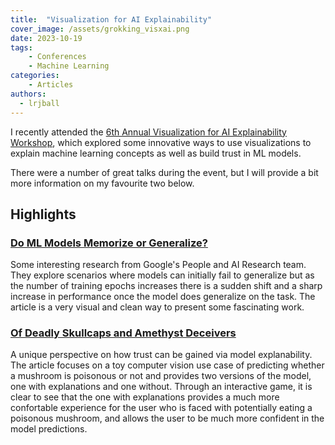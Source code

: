 ```yaml
---
title:  "Visualization for AI Explainability"
cover_image: /assets/grokking_visxai.png
date: 2023-10-19
tags:
    - Conferences
    - Machine Learning
categories:
    - Articles
authors:
  - lrjball
---
```


I recently attended the [6th Annual Visualization for AI Explainability Workshop](https://visxai.io/), which explored some innovative ways to use visualizations to explain machine learning concepts as well as build trust in ML models.

<!-- more -->

There were a number of great talks during the event, but I will provide a bit more information on my favourite two below.

## Highlights

### [Do ML Models Memorize or Generalize?](https://pair.withgoogle.com/explorables/grokking/)

Some interesting research from Google's People and AI Research team. They explore scenarios where models can initially fail to generalize but as the number of training epochs increases there is a sudden shift and a sharp increase in performance once the model does generalize on the task. The article is a very visual and clean way to present some fascinating work.

### [Of Deadly Skullcaps and Amethyst Deceivers](https://jku-vds-lab.at/hoxai-at-visxai/)

A unique perspective on how trust can be gained via model explanability. The article focuses on a 
toy computer vision use case of predicting whether a mushroom is poisonous or not and provides two
versions of the model, one with explanations and one without. Through an interactive game, it is 
clear to see that the one with explanations provides a much more confortable experience for the user
who is faced with potentially eating a poisonous mushroom, and allows the user to be much more 
confident in the model predictions. 


